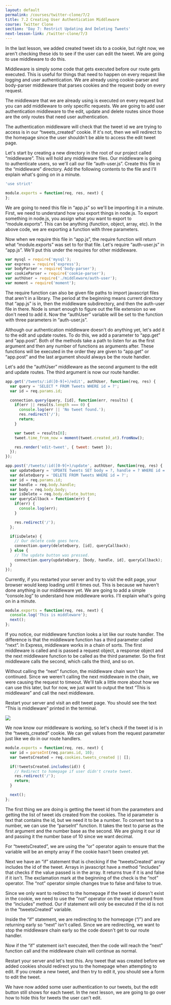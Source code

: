 ```yaml
---
layout: default
permalink: /courses/twitter-clone/7/2
title: 7.2 Creating User Authentication Middleware
course: Twitter Clone
section: 'Day 7: Restrict Updating And Deleting Tweets'
next-lesson-link: /twitter-clone/7/3
---
```


In the last lesson, we added created tweet ids to a cookie, but right now, we aren't checking these ids to see if the user can edit the tweet.  We are going to use middleware to do this.

Middleware is simply some code that gets executed before our route gets executed.  This is useful for things that need to happen on every request like logging and user authentication.  We are already using cookie-parser and body-parser middleware that parses cookies and the request body on every request.

The middleware that we are already using is executed on every request but you can add middleware to only specific requests.  We are going to add user authentication middleware to the edit, update and delete routes since those are the only routes that need user authentication.

The authentication middleware will check that the tweet id we are trying to access is in our “tweets_created” cookie.  If it's not, then we will redirect to the homepage since the user shouldn't be able to access the edit tweet page.

Let's start by creating a new directory in the root of our project called “middleware”.  This will hold any middleware files.  Our middleware is going to authenticate users, so we'll call our file “auth-user.js”.  Create this file in the “middleware” directory.  Add the following contents to the file and I'll explain what's going on in a minute.

```javascript
'use strict'

module.exports = function(req, res, next) {
};
```

We are going to need this file in “app.js” so we'll be importing it in a minute.  First, we need to understand how you export things in node.js.  To export something in node.js, you assign what you want to export to “module.exports”.  This can be anything (function, object, array, etc). In the above code, we are exporting a function with three parameters.

Now when we require this file in “app.js”, the require function will return what “module.exports” was set to for that file.  Let's require “auth-user.js” in “app.js”.  We'll put this under the requires for other middleware.

```javascript
var mysql = require('mysql');
var express = require('express');
var bodyParser = require('body-parser');
var cookieParser = require('cookie-parser');
var authUser = require('./middleware/auth-user');
var moment = require('moment');
```

The require function can also be given file paths to import javascript files that aren't in a library.  The period at the beginning means current directory that “app.js” is in, then the middleware subdirectory, and then the auth-user file in there.  Node is smart enough to figure out the file extension so we don't need to add it.  Now the “authUser” variable will be set to the function with three parameters in “auth-user.js”.

Although our authentication middleware doesn't do anything yet, let's add it to the edit and update routes.  To do this, we add a parameter to “app.get” and “app.post”.  Both of the methods take a path to listen for as the first argument and then any number of functions as arguments after.  These functions will be executed in the order they are given to “app.get” or “app.post” and the last argument should always be the route handler.

Let's add the “authUser” middleware as the second argument to the edit and update routes.  The third argument is now our route handler.

```javascript
app.get('/tweets/:id([0-9]+)/edit', authUser, function(req, res) {
  var query = 'SELECT * FROM Tweets WHERE id = ?';
  var id = req.params.id;

  connection.query(query, [id], function(err, results) {
    if(err || results.length === 0) {
      console.log(err || 'No tweet found.');
      res.redirect('/');
      return;
    }

    var tweet = results[0];
    tweet.time_from_now = moment(tweet.created_at).fromNow();

    res.render('edit-tweet', { tweet: tweet });
  });
});

app.post('/tweets/:id([0-9]+)/update', authUser, function(req, res) {
  var updateQuery = 'UPDATE Tweets SET body = ?, handle = ? WHERE id = ?';
  var deleteQuery = 'DELETE FROM Tweets WHERE id = ?';
  var id = req.params.id;
  var handle = req.body.handle;
  var body = req.body.body;
  var isDelete = req.body.delete_button;
  var queryCallback = function(err) {
    if(err) {
      console.log(err);
    }

    res.redirect('/');
  };

  if(isDelete) {
    // Our delete code goes here.
    connection.query(deleteQuery, [id], queryCallback);
  } else {
    // The update button was pressed.
    connection.query(updateQuery, [body, handle, id], queryCallback);
  }
});
```

Currently, if you restarted your server and try to visit the edit page, your browser would keep loading until it times out.  This is because we haven't done anything in our middleware yet.  We are going to add a simple “console.log” to understand how middleware works.  I'll explain what's going on in a minute.

```javascript
module.exports = function(req, res, next) {
  console.log('This is middleware');
  next();
};
```

If you notice, our middleware function looks a lot like our route handler.  The difference is that the middleware function has a third parameter called “next”.  In Express, middleware works in a chain of sorts.  The first middleware is called and is passed a request object, a response object and the next middleware function to be called as the third parameter.  So the first middleware calls the second, which calls the third, and so on.

Without calling the “next” function, the middleware chain won't be continued.  Since we weren't calling the next middleware in the chain, we were causing the request to timeout.  We'll talk a little more about how we can use this later, but for now, we just want to output the text “This is middleware” and call the next middleware.

Restart your server and visit an edit tweet page.  You should see the text “This is middleware” printed in the terminal.

![](https://s3.amazonaws.com/spark-school/courses/twitter-clone/7/7-2-logging-middleware.png)

We now know our middleware is working, so let's check if the tweet id is in the “tweets_created” cookie.  We can get values from the request parameter just like we do in our route handlers.

```javascript
module.exports = function(req, res, next) {
  var id = parseInt(req.params.id, 10);
  var tweetsCreated = req.cookies.tweets_created || [];

  if(!tweetsCreated.includes(id)) {
    // Redirect to homepage if user didn't create tweet.
    res.redirect('/');
    return;
  }

  next();
};
```

The first thing we are doing is getting the tweet id from the parameters and getting the list of tweet ids created from the cookies.  The id parameter is text that contains the id, but we need it to be a number.  To convert text to a number, we can use the “parseInt” function.  It takes the text to parse as the first argument and the number base as the second.  We are giving it our id and passing it the number base of 10 since we want decimal.

For “tweetsCreated”, we are using the “or” operator again to ensure that the variable will be an empty array if the cookie hasn't been created yet.

Next we have an “if” statement that is checking if the “tweetsCreated” array includes the id of the tweet.  Arrays in javascript have a method “includes” that checks if the value passed is in the array.  It returns true if it is and false if it isn't.  The exclamation mark at the beginning of the check is the “not” operator.  The “not” operator simple changes true to false and false to true.

Since we only want to redirect to the homepage if the tweet id doesn't exist in the cookie, we need to use the “not” operator on the value returned from the “includes” method.  Our if statement will only be executed if the id is not in the “tweetsCreated” variable.

Inside the “if” statement, we are redirecting to the homepage (“/”) and are returning early so “next” isn't called.  Since we are redirecting, we want to stop the middleware chain early so the code doesn't get to our route handler.

Now if the “if” statement isn't executed, then the code will reach the “next” function call and the middleware chain will continue as normal.

Restart your server and let's test this.  Any tweet that was created before we added cookies should redirect you to the homepage when attempting to edit.  If you create a new tweet, and then try to edit it, you should see a form to edit the tweet.

We have now added some user authentication to our tweets, but the edit button still shows for each tweet.  In the next lesson, we are going to go over how to hide this for tweets the user can't edit.
